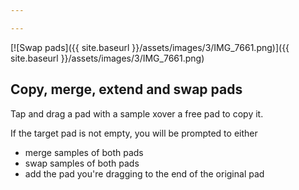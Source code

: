 ```yaml
---

---
```


[![Swap pads]({{ site.baseurl }}/assets/images/3/IMG_7661.png)]({{ site.baseurl
}}/assets/images/3/IMG_7661.png)

## Copy, merge, extend and swap pads

Tap and drag a pad with a sample xover a free pad to copy it.

If the target pad is not empty, you will be prompted to either 

* merge samples of both pads
* swap samples of both pads
* add the pad you're dragging to the end of the original pad